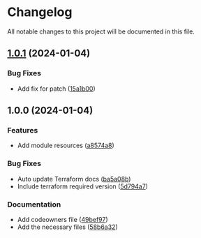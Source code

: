 # Changelog

All notable changes to this project will be documented in this file.

## [1.0.1](https://github.com/kgabriel-hashicorp/terraform-aws-iampolicyandrole-v3/compare/v1.0.0...v1.0.1) (2024-01-04)


### Bug Fixes

* Add fix for patch ([15a1b00](https://github.com/kgabriel-hashicorp/terraform-aws-iampolicyandrole-v3/commit/15a1b00dad58bba7c5c60d4c681582ac3b4bb3c1))

## 1.0.0 (2024-01-04)


### Features

* Add module resources ([a8574a8](https://github.com/kgabriel-hashicorp/terraform-aws-iam-policy-and-role-v3/commit/a8574a8993c6559e14ee2048ddc652a49ec82060))


### Bug Fixes

* Auto update Terraform docs ([ba5a08b](https://github.com/kgabriel-hashicorp/terraform-aws-iam-policy-and-role-v3/commit/ba5a08b0d2129261e8fe2eae9b02540fb9028f46))
* Include terraform required version ([5d794a7](https://github.com/kgabriel-hashicorp/terraform-aws-iam-policy-and-role-v3/commit/5d794a76c2081a024a298c65c8731b709093d704))


### Documentation

* Add codeowners file ([49bef97](https://github.com/kgabriel-hashicorp/terraform-aws-iam-policy-and-role-v3/commit/49bef97bccab1fcdfbf492fb5457f00933145ec3))
* Add the necessary files ([58b6a32](https://github.com/kgabriel-hashicorp/terraform-aws-iam-policy-and-role-v3/commit/58b6a327e3870cd15b2ddf7796b94b5718e74ca0))
